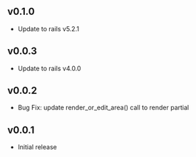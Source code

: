 ## v0.1.0

* Update to rails v5.2.1

## v0.0.3

* Update to rails v4.0.0

## v0.0.2

* Bug Fix: update render_or_edit_area() call to render partial

## v0.0.1

* Initial release
